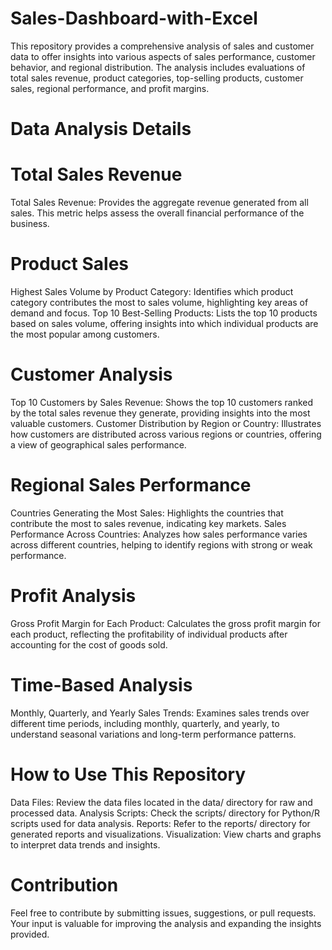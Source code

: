 # Sales-Dashboard-with-Excel
This repository provides a comprehensive analysis of sales and customer data to offer insights into various aspects of sales performance, customer behavior, and regional distribution. The analysis includes evaluations of total sales revenue, product categories, top-selling products, customer sales, regional performance, and profit margins.

# Data Analysis Details

# Total Sales Revenue
Total Sales Revenue: Provides the aggregate revenue generated from all sales. This metric helps assess the overall financial performance of the business.

# Product Sales
Highest Sales Volume by Product Category: Identifies which product category contributes the most to sales volume, highlighting key areas of demand and focus.
Top 10 Best-Selling Products: Lists the top 10 products based on sales volume, offering insights into which individual products are the most popular among customers.

# Customer Analysis
Top 10 Customers by Sales Revenue: Shows the top 10 customers ranked by the total sales revenue they generate, providing insights into the most valuable customers.
Customer Distribution by Region or Country: Illustrates how customers are distributed across various regions or countries, offering a view of geographical sales performance.

# Regional Sales Performance
Countries Generating the Most Sales: Highlights the countries that contribute the most to sales revenue, indicating key markets.
Sales Performance Across Countries: Analyzes how sales performance varies across different countries, helping to identify regions with strong or weak performance.

# Profit Analysis
Gross Profit Margin for Each Product: Calculates the gross profit margin for each product, reflecting the profitability of individual products after accounting for the cost of goods sold.

# Time-Based Analysis
Monthly, Quarterly, and Yearly Sales Trends: Examines sales trends over different time periods, including monthly, quarterly, and yearly, to understand seasonal variations and long-term performance patterns.

# How to Use This Repository
Data Files: Review the data files located in the data/ directory for raw and processed data.
Analysis Scripts: Check the scripts/ directory for Python/R scripts used for data analysis.
Reports: Refer to the reports/ directory for generated reports and visualizations.
Visualization: View charts and graphs to interpret data trends and insights.

# Contribution
Feel free to contribute by submitting issues, suggestions, or pull requests. Your input is valuable for improving the analysis and expanding the insights provided.
